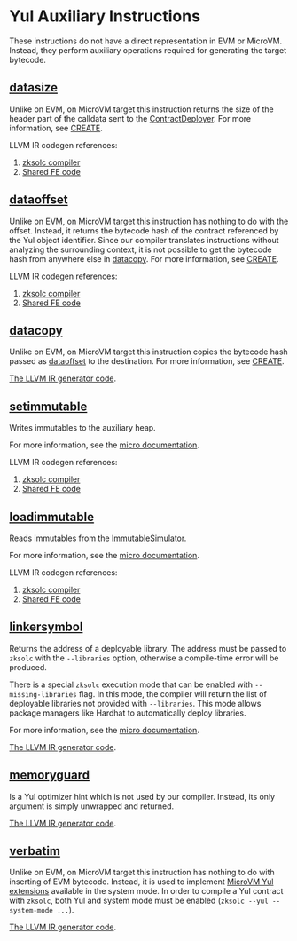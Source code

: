 # Yul Auxiliary Instructions

These instructions do not have a direct representation in EVM or MicroVM. Instead, they perform auxiliary operations
required for generating the target bytecode.

## [datasize](https://docs.soliditylang.org/en/latest/yul.html#datasize-dataoffset-datacopy)

Unlike on EVM, on MicroVM target this instruction returns the size of the header part of the calldata sent to the
[ContractDeployer](https://github.com/code-423n4/2023-10-micro/blob/main/docs/VM%20Section/How%20compiler%20works/system_contracts.md#contract-deployer).
For more information, see
[CREATE](https://github.com/code-423n4/2023-10-micro/blob/main/docs/VM%20Section/How%20compiler%20works/instructions/evm/create.md).

LLVM IR codegen references:

1. [zksolc compiler](https://github.com/ZKAmoeba-Micro/micro-compiler-solidity/blob/main/src/yul/parser/statement/expression/function_call/mod.rs#L928)
2. [Shared FE code](https://github.com/ZKAmoeba-Micro/micro-compiler-llvm-context/blob/main/src/microvm/evm/create.rs#L149)

## [dataoffset](https://docs.soliditylang.org/en/latest/yul.html#datasize-dataoffset-datacopy)

Unlike on EVM, on MicroVM target this instruction has nothing to do with the offset. Instead, it returns the bytecode
hash of the contract referenced by the Yul object identifier. Since our compiler translates instructions without
analyzing the surrounding context, it is not possible to get the bytecode hash from anywhere else in
[datacopy](#datacopy). For more information, see
[CREATE](https://github.com/code-423n4/2023-10-micro/blob/main/docs/VM%20Section/How%20compiler%20works/instructions/evm/create.md).

LLVM IR codegen references:

1. [zksolc compiler](https://github.com/ZKAmoeba-Micro/micro-compiler-solidity/blob/main/src/yul/parser/statement/expression/function_call/mod.rs#L918)
2. [Shared FE code](https://github.com/ZKAmoeba-Micro/micro-compiler-llvm-context/blob/main/src/microvm/evm/create.rs#L97)

## [datacopy](https://docs.soliditylang.org/en/latest/yul.html#datasize-dataoffset-datacopy)

Unlike on EVM, on MicroVM target this instruction copies the bytecode hash passed as [dataoffset](#dataoffset) to the
destination. For more information, see
[CREATE](https://github.com/code-423n4/2023-10-micro/blob/main/docs/VM%20Section/How%20compiler%20works/instructions/evm/create.md).

[The LLVM IR generator code](https://github.com/ZKAmoeba-Micro/micro-compiler-solidity/blob/main/src/yul/parser/statement/expression/function_call/mod.rs#L938).

## [setimmutable](https://docs.soliditylang.org/en/latest/yul.html#setimmutable-loadimmutable)

Writes immutables to the auxiliary heap.

For more information, see the
[micro documentation](https://micro.micro.io/docs/reference/architecture/differences-with-ethereum.html#setimmutable-loadimmutable).

LLVM IR codegen references:

1. [zksolc compiler](https://github.com/ZKAmoeba-Micro/micro-compiler-solidity/blob/main/src/yul/parser/statement/expression/function_call/mod.rs#L562)
2. [Shared FE code](https://github.com/ZKAmoeba-Micro/micro-compiler-llvm-context/blob/main/src/microvm/evm/immutable.rs#L79)

## [loadimmutable](https://docs.soliditylang.org/en/latest/yul.html#setimmutable-loadimmutable)

Reads immutables from the
[ImmutableSimulator](https://github.com/code-423n4/2023-10-micro/blob/main/docs/VM%20Section/How%20compiler%20works/system_contracts.md#simulator-of-immutables).

For more information, see the
[micro documentation](https://micro.micro.io/docs/reference/architecture/differences-with-ethereum.html#setimmutable-loadimmutable).

LLVM IR codegen references:

1. [zksolc compiler](https://github.com/ZKAmoeba-Micro/micro-compiler-solidity/blob/main/src/yul/parser/statement/expression/function_call/mod.rs#L540)
2. [Shared FE code](https://github.com/ZKAmoeba-Micro/micro-compiler-llvm-context/blob/main/src/microvm/evm/immutable.rs#L17)

## [linkersymbol](https://docs.soliditylang.org/en/latest/yul.html#linkersymbol)

Returns the address of a deployable library. The address must be passed to `zksolc` with the `--libraries` option,
otherwise a compile-time error will be produced.

There is a special `zksolc` execution mode that can be enabled with `--missing-libraries` flag. In this mode, the
compiler will return the list of deployable libraries not provided with `--libraries`. This mode allows package managers
like Hardhat to automatically deploy libraries.

For more information, see the
[micro documentation](https://micro.micro.io/docs/reference/architecture/differences-with-ethereum.html#libraries).

[The LLVM IR generator code](https://github.com/ZKAmoeba-Micro/micro-compiler-solidity/blob/main/src/yul/parser/statement/expression/function_call/mod.rs#L956).

## [memoryguard](https://docs.soliditylang.org/en/latest/yul.html#memoryguard)

Is a Yul optimizer hint which is not used by our compiler. Instead, its only argument is simply unwrapped and returned.

[The LLVM IR generator code](https://github.com/ZKAmoeba-Micro/micro-compiler-solidity/blob/main/src/yul/parser/statement/expression/function_call/mod.rs#L968).

## [verbatim](https://docs.soliditylang.org/en/latest/yul.html#verbatim)

Unlike on EVM, on MicroVM target this instruction has nothing to do with inserting of EVM bytecode. Instead, it is used
to implement
[MicroVM Yul extensions](https://github.com/code-423n4/2023-10-micro/blob/main/docs/VM%20Section/How%20compiler%20works/instructions/extensions/verbatim.md)
available in the system mode. In order to compile a Yul contract with `zksolc`, both Yul and system mode must be enabled
(`zksolc --yul --system-mode ...`).

[The LLVM IR generator code](https://github.com/ZKAmoeba-Micro/micro-compiler-solidity/blob/main/src/yul/parser/statement/expression/function_call/verbatim.rs).
